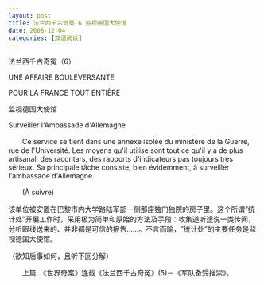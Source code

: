 ```yaml
---
layout: post
title: 法兰西千古奇冤 6 监视德国大使馆
date: 2008-12-04
categories: [双语阅读]  
---
```


法兰西千古奇冤（6）

UNE AFFAIRE BOULEVERSANTE

POUR LA FRANCE TOUT ENTIÈRE



监视德国大使馆

Surveiller l'Ambassade d'Allemagne



　　Ce service se tient dans une annexe isolée du ministère de la Guerre, rue de l'Université. Les moyens qu'il utilise sont tout ce qu'il y a de plus artisanal: des racontars, des rapports d'indicateurs pas toujours très sérieux. Sa principale tâche consiste, bien évidemment, à surveiller l'ambassade d'Allemagne.

　　(À suivre)



该单位被安置在巴黎市内大学路陆军部一侧那座独门独院的房子里。这个所谓“统计处”开展工作时，采用极为简单和原始的方法及手段：收集道听途说一类传闻，分析眼线送来的、并非都是可信的报告……。不言而喻，“统计处”的主要任务是监视德国大使馆。

（欲知后事如何，且听下回分解）



　　上篇：《世界奇案》连载《法兰西千古奇冤》(5)－《军队备受推崇》。
